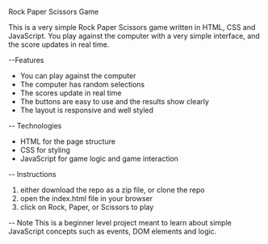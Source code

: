 Rock Paper Scissors Game

This is a very simple Rock Paper Scissors game written in HTML, CSS and JavaScript. You play against the computer with a very simple interface, and the score updates in real time.

--Features
* You can play against the computer
* The computer has random selections
* The scores update in real time
* The buttons are easy to use and the results show clearly
* The layout is responsive and well styled

-- Technologies
* HTML for the page structure
* CSS for styling
* JavaScript for game logic and game interaction

-- Instructions
1. either download the repo as a zip file, or clone the repo
2. open the index.html file in your browser
3. click on Rock, Paper, or Scissors to play

-- Note
This is a beginner level project meant to learn about simple JavaScript concepts such as events, DOM elements and logic.
